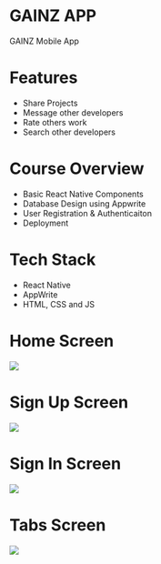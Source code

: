 # GAINZ APP

GAINZ Mobile App

# Features

- Share Projects
- Message other developers
- Rate others work
- Search other developers

# Course Overview

- Basic React Native Components
- Database Design using Appwrite
- User Registration & Authenticaiton
- Deployment

# Tech Stack

- React Native
- AppWrite
- HTML, CSS and JS

# Home Screen

<img src="assets/images/screenshot/onboarding.png">

# Sign Up Screen

<img src="assets/images/screenshot/signup.png">

# Sign In Screen

<img src="assets/images/screenshot/login.png">

# Tabs Screen

<img src="assets/images/screenshot/tabs.png">

